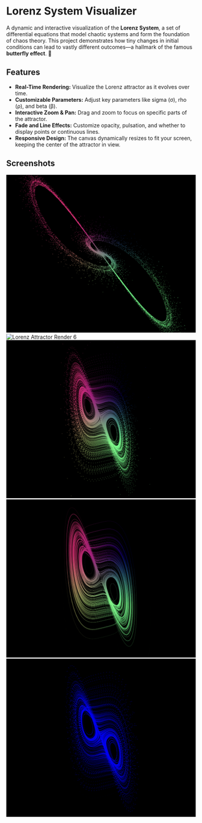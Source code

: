 # Lorenz System Visualizer 

A dynamic and interactive visualization of the **Lorenz System**, a set of differential equations that model chaotic systems and form the foundation of chaos theory. This project demonstrates how tiny changes in initial conditions can lead to vastly different outcomes—a hallmark of the famous **butterfly effect**. 🦋

## Features

- **Real-Time Rendering:** Visualize the Lorenz attractor as it evolves over time.
- **Customizable Parameters:** Adjust key parameters like sigma (σ), rho (ρ), and beta (β).
- **Interactive Zoom & Pan:** Drag and zoom to focus on specific parts of the attractor.
- **Fade and Line Effects:** Customize opacity, pulsation, and whether to display points or continuous lines.
- **Responsive Design:** The canvas dynamically resizes to fit your screen, keeping the center of the attractor in view.

## Screenshots

![Lorenz Attractor Render 1](/renders/render1)
![Lorenz Attractor Render 6](/renders/render6)
![Lorenz Attractor Render 2](/renders/render2)
![Lorenz Attractor Render 3](/renders/render3)
![Lorenz Attractor Render 4](/renders/render4)



